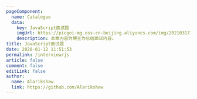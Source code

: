 ```yaml
---
pageComponent: 
  name: Catalogue
  data: 
    key: JavaScript面试题
    imgUrl: https://picgoi-mg.oss-cn-beijing.aliyuncs.com/img/20210317164535.png
    description: 本章内容为博主为总结面试内容。
title: JavaScript面试题
date: 2020-01-12 11:51:53
permalink: /interview/js
article: false
comment: false
editLink: false
author: 
  name: Alarikshaw
  link: https://github.com/Alarikshaw
---
```

